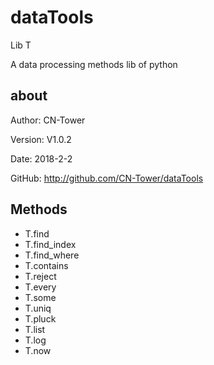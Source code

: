 # dataTools

Lib T

A data processing methods lib of python

## about
Author: CN-Tower

Version: V1.0.2

Date: 2018-2-2

GitHub: http://github.com/CN-Tower/dataTools

## Methods
* T.find
* T.find_index
* T.find_where
* T.contains
* T.reject
* T.every
* T.some
* T.uniq
* T.pluck
* T.list
* T.log
* T.now
